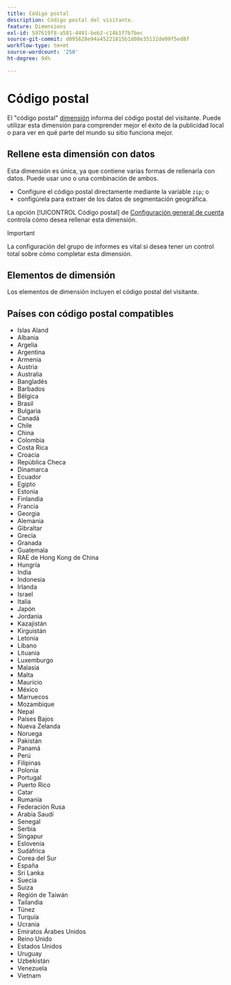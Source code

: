 ```yaml
---
title: Código postal
description: Código postal del visitante.
feature: Dimensions
exl-id: 597619f8-a581-4491-beb2-c14b1f7b7bec
source-git-commit: d095628e94a45221815b1d08e35132de09f5ed8f
workflow-type: tm+mt
source-wordcount: '250'
ht-degree: 94%

---
```


# Código postal

El &quot;código postal&quot; [dimensión](overview.md) informa del código postal del visitante. Puede utilizar esta dimensión para comprender mejor el éxito de la publicidad local o para ver en qué parte del mundo su sitio funciona mejor.

## Rellene esta dimensión con datos

Esta dimensión es única, ya que contiene varias formas de rellenarla con datos. Puede usar uno o una combinación de ambos.

* Configure el código postal directamente mediante la variable `zip`; o
* configúrela para extraer de los datos de segmentación geográfica.

La opción [!UICONTROL Código postal] de [Configuración general de cuenta](/help/admin/admin/c-manage-report-suites/c-edit-report-suites/general/general-acct-settings-admin.md) controla cómo desea rellenar esta dimensión.

>[!IMPORTANT]
>
>La configuración del grupo de informes es vital si desea tener un control total sobre cómo completar esta dimensión.

## Elementos de dimensión

Los elementos de dimensión incluyen el código postal del visitante.

## Países con código postal compatibles

* Islas Aland
* Albania
* Argelia
* Argentina
* Armenia
* Austria
* Australia
* Bangladés
* Barbados
* Bélgica
* Brasil
* Bulgaria
* Canadá
* Chile
* China
* Colombia
* Costa Rica
* Croacia
* República Checa
* Dinamarca
* Ecuador
* Egipto
* Estonia
* Finlandia
* Francia
* Georgia
* Alemania
* Gibraltar
* Grecia
* Granada
* Guatemala
* RAE de Hong Kong de China
* Hungría
* India
* Indonesia
* Irlanda
* Israel
* Italia
* Japón
* Jordania
* Kazajistán
* Kirguistán
* Letonia
* Líbano
* Lituania
* Luxemburgo
* Malasia
* Malta
* Mauricio
* México
* Marruecos
* Mozambique
* Nepal
* Países Bajos
* Nueva Zelanda
* Noruega
* Pakistán
* Panamá
* Perú
* Filipinas
* Polonia
* Portugal
* Puerto Rico
* Catar
* Rumanía
* Federación Rusa
* Arabia Saudí
* Senegal
* Serbia
* Singapur
* Eslovenia
* Sudáfrica
* Corea del Sur
* España
* Sri Lanka
* Suecia
* Suiza
* Región de Taiwán
* Tailandia
* Túnez
* Turquía
* Ucrania
* Emiratos Árabes Unidos
* Reino Unido
* Estados Unidos
* Uruguay
* Uzbekistán
* Venezuela
* Vietnam
